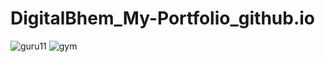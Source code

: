 # DigitalBhem_My-Portfolio_github.io
![guru11](https://github.com/Gurukiran-s/DigitalBhem_My-Portfolio_github.io/assets/151445128/73f4b698-82b0-4a19-9696-4832aeb0b1ab)
![gym](https://github.com/Gurukiran-s/DigitalBhem_Myportfolio_github.io/assets/151445128/a25edbe1-cda2-445b-b07e-8b05ee8f7325)

